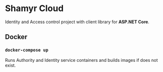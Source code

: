 # Shamyr Cloud

Identity and Access control project with client library for **ASP.NET Core**.

## Docker

### `docker-compose up`

Runs Authority and Identity service containers and builds images if does not exist.